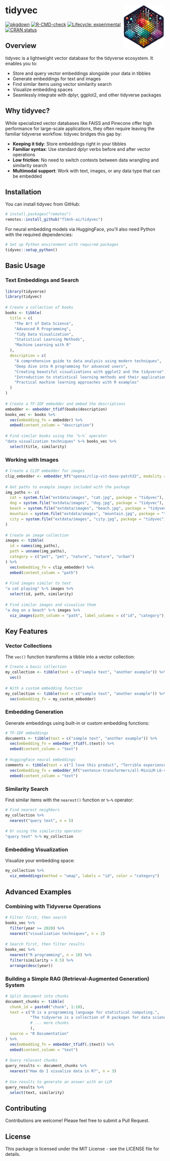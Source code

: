 # tidyvec <img src="man/figures/logo.png" align="right" height="139" alt=""/>

<!-- badges: start -->
[![pkgdown](https://github.com/flmnh-ai/tidyvec/workflows/pkgdown/badge.svg)](https://flmnh-ai.github.io/tidyvec/)
[![R-CMD-check](https://github.com/flmnh-ai/tidyvec/workflows/R-CMD-check/badge.svg)](https://github.com/flmmh-ai/tidyvec/actions)
[![Lifecycle: experimental](https://img.shields.io/badge/lifecycle-experimental-orange.svg)](https://lifecycle.r-lib.org/articles/stages.html#experimental)
[![CRAN status](https://www.r-pkg.org/badges/version/tidyvec)](https://CRAN.R-project.org/package=tidyvec)
<!-- badges: end -->

## Overview

tidyvec is a lightweight vector database for the tidyverse ecosystem. It enables you to:

- Store and query vector embeddings alongside your data in tibbles
- Generate embeddings for text and images
- Find similar items using vector similarity search
- Visualize embedding spaces
- Seamlessly integrate with dplyr, ggplot2, and other tidyverse packages

## Why tidyvec?

While specialized vector databases like FAISS and Pinecone offer high performance for large-scale applications, they often require leaving the familiar tidyverse workflow. tidyvec bridges this gap by:

- **Keeping it tidy**: Store embeddings right in your tibbles
- **Familiar syntax**: Use standard dplyr verbs before and after vector operations
- **Low friction**: No need to switch contexts between data wrangling and similarity search
- **Multimodal support**: Work with text, images, or any data type that can be embedded

## Installation

You can install tidyvec from GitHub:

```r
# install.packages("remotes")
remotes::install_github("flmnh-ai/tidyvec")
```

For neural embedding models via HuggingFace, you'll also need Python with the required dependencies:

```r
# Set up Python environment with required packages
tidyvec::setup_python()
```

## Basic Usage

### Text Embeddings and Search

```r
library(tidyverse)
library(tidyvec)

# Create a collection of books
books <- tibble(
  title = c(
    "The Art of Data Science",
    "Advanced R Programming",
    "Tidy Data Visualization",
    "Statistical Learning Methods",
    "Machine Learning with R"
  ),
  description = c(
    "A comprehensive guide to data analysis using modern techniques",
    "Deep dive into R programming for advanced users",
    "Creating beautiful visualizations with ggplot2 and the tidyverse",
    "Introduction to statistical learning methods and their applications",
    "Practical machine learning approaches with R examples"
  )
)

# Create a TF-IDF embedder and embed the descriptions
embedder <- embedder_tfidf(books$description)
books_vec <- books %>%
  vec(embedding_fn = embedder) %>%
  embed(content_column = "description")

# Find similar books using the `%~%` operator
"data visualization techniques" %~% books_vec %>%
  select(title, similarity)
```

### Working with Images

```r
# Create a CLIP embedder for images
clip_embedder <- embedder_hf("openai/clip-vit-base-patch32", modality = "multimodal")

# Get paths to example images included with the package
img_paths <- c(
  cat = system.file("extdata/images", "cat.jpg", package = "tidyvec"),
  dog = system.file("extdata/images", "dog.jpg", package = "tidyvec"),
  beach = system.file("extdata/images", "beach.jpg", package = "tidyvec"),
  mountain = system.file("extdata/images", "mountain.jpg", package = "tidyvec"),
  city = system.file("extdata/images", "city.jpg", package = "tidyvec")
)

# Create an image collection
images <- tibble(
  id = names(img_paths),
  path = unname(img_paths),
  category = c("pet", "pet", "nature", "nature", "urban")
) %>%
  vec(embedding_fn = clip_embedder) %>%
  embed(content_column = "path")

# Find images similar to text
"a cat playing" %~% images %>%
  select(id, path, similarity)

# Find similar images and visualize them
"a dog on a beach" %~% images %>%
  viz_images(path_column = "path", label_columns = c("id", "category"))
```

## Key Features

### Vector Collections

The `vec()` function transforms a tibble into a vector collection:

```r
# Create a basic collection
my_collection <- tibble(text = c("sample text", "another example")) %>%
  vec()

# With a custom embedding function
my_collection <- tibble(text = c("sample text", "another example")) %>%
  vec(embedding_fn = my_custom_embedder)
```

### Embedding Generation

Generate embeddings using built-in or custom embedding functions:

```r
# TF-IDF embeddings
documents <- tibble(text = c("sample text", "another example")) %>%
  vec(embedding_fn = embedder_tfidf(.$text)) %>%
  embed(content_column = "text")

# HuggingFace neural embeddings
comments <- tibble(text = c("I love this product", "Terrible experience")) %>%
  vec(embedding_fn = embedder_hf("sentence-transformers/all-MiniLM-L6-v2")) %>%
  embed(content_column = "text")
```

### Similarity Search

Find similar items with the `nearest()` function or `%~%` operator:

```r
# Find nearest neighbors
my_collection %>%
  nearest("query text", n = 5)

# Or using the similarity operator
"query text" %~% my_collection
```

### Embedding Visualization

Visualize your embedding space:

```r
my_collection %>%
  viz_embeddings(method = "umap", labels = "id", color = "category")
```

## Advanced Examples

### Combining with Tidyverse Operations

```r
# Filter first, then search
books_vec %>%
  filter(year >= 2020) %>%
  nearest("visualization techniques", n = 2)

# Search first, then filter results
books_vec %>%
  nearest("R programming", n = 10) %>%
  filter(similarity > 0.5) %>%
  arrange(desc(year))
```

### Building a Simple RAG (Retrieval-Augmented Generation) System

```r
# Split document into chunks
document_chunks <- tibble(
  chunk_id = paste0("chunk", 1:10),
  text = c("R is a programming language for statistical computing.", 
           "The tidyverse is a collection of R packages for data science.", 
           # ... more chunks
           ),
  source = "R Documentation"
) %>%
  vec(embedding_fn = embedder_tfidf(.$text)) %>%
  embed(content_column = "text")

# Query relevant chunks
query_results <- document_chunks %>%
  nearest("How do I visualize data in R?", n = 3)

# Use results to generate an answer with an LLM
query_results %>%
  select(text, similarity)
```

## Contributing

Contributions are welcome! Please feel free to submit a Pull Request.

## License

This package is licensed under the MIT License - see the LICENSE file for details.
